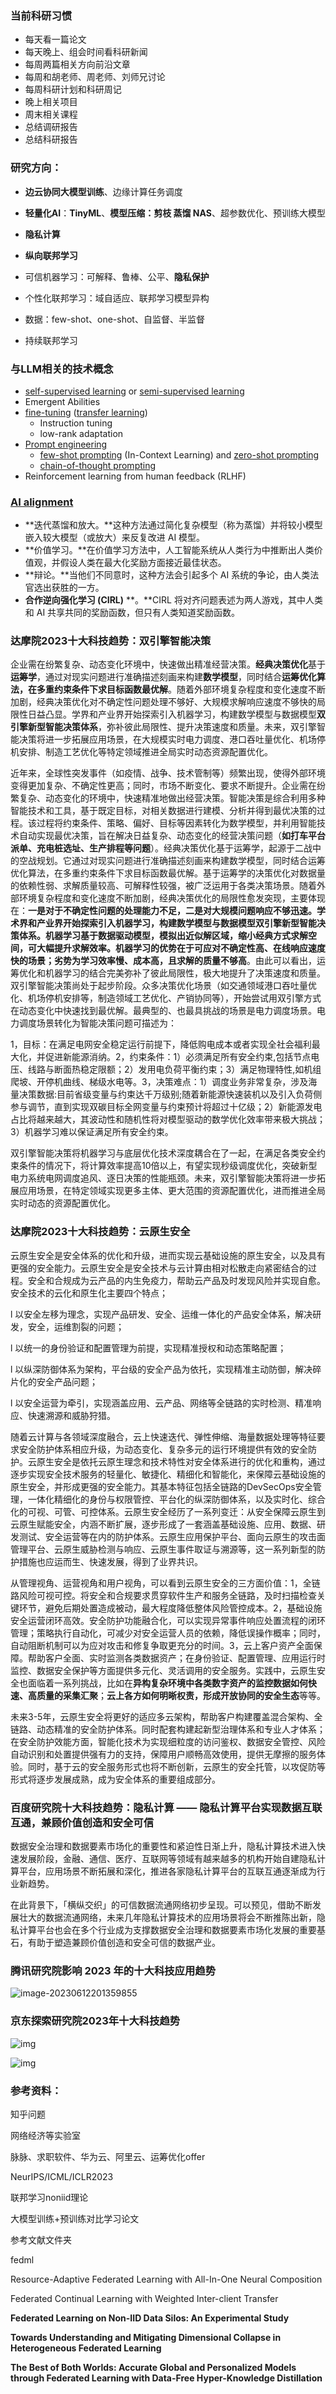 ### 当前科研习惯

- 每天看一篇论文
- 每天晚上、组会时间看科研新闻
- 每周两篇相关方向前沿文章
- 每周和胡老师、周老师、刘师兄讨论
- 每周科研计划和科研周记
- 晚上相关项目
- 周末相关课程
- 总结调研报告
- 总结科研报告



### 研究方向：

- **边云协同大模型训练**、边缘计算任务调度

- **轻量化AI**：**TinyML**、**模型压缩：剪枝 蒸馏 NAS**、超参数优化、预训练大模型

- **隐私计算**

- **纵向联邦学习**

- 可信机器学习：可解释、鲁棒、公平、**隐私保护**


- 个性化联邦学习：域自适应、联邦学习模型异构


- 数据：few-shot、one-shot、自监督、半监督
- 持续联邦学习



### 与LLM相关的技术概念

- [self-supervised learning](https://en.wikipedia.org/wiki/Self-supervised_learning) or [semi-supervised learning](https://en.wikipedia.org/wiki/Semi-supervised_learning)
- Emergent Abilities
- [fine-tuning](https://en.wikipedia.org/wiki/Fine-tuning_(machine_learning)) ([transfer learning](https://en.wikipedia.org/wiki/Transfer_learning))
  - Instruction tuning
  - low-rank adaptation
- [Prompt engineering](https://en.wikipedia.org/wiki/Prompt_engineering)
  - [few-shot prompting](https://en.wikipedia.org/wiki/Few-shot_learning_(natural_language_processing)) (In-Context Learning) and [zero-shot prompting](https://en.wikipedia.org/wiki/Zero-shot_learning)
  - [chain-of-thought prompting](https://en.wikipedia.org/wiki/Chain-of-thought_prompting)
- Reinforcement learning from human feedback (RLHF)



### [AI alignment](https://www.techtarget.com/whatis/definition/AI-alignment#:~:text=AI%20alignment%20is%20a%20field,how%20powerful%20the%20technology%20becomes.)

- **迭代蒸馏和放大。**这种方法通过简化复杂模型（称为蒸馏）并将较小模型嵌入较大模型（或放大）来反复改进 AI 模型。
- **价值学习。**在价值学习方法中，人工智能系统从人类行为中推断出人类价值观，并假设人类在最大化奖励方面接近最佳状态。
- **辩论。**当他们不同意时，这种方法会引起多个 AI 系统的争论，由人类法官选出获胜的一方。
- **合作逆向强化学习 (CIRL)** **。**CIRL 将对齐问题表述为两人游戏，其中人类和 AI 共享共同的奖励函数，但只有人类知道奖励函数。



### 达摩院2023十大科技趋势：双引擎智能决策

企业需在纷繁复杂、动态变化环境中，快速做出精准经营决策。**经典决策优化**基于**运筹学**，通过对现实问题进行准确描述刻画来构建**数学模型**，同时结合**运筹优化算法，**在多重约束条件下求目标函数**最优解**。随着外部环境复杂程度和变化速度不断加剧，经典决策优化对不确定性问题处理不够好、大规模求解响应速度不够快的局限性日益凸显。学界和产业界开始探索引入机器学习，构建数学模型与数据模型**双引擎新型智能决策体系**，弥补彼此局限性、提升决策速度和质量。未来，双引擎智能决策将进一步拓展应用场景，在大规模实时电力调度、港口吞吐量优化、机场停机安排、制造工艺优化等特定领域推进全局实时动态资源配置优化。

近年来，全球性突发事件（如疫情、战争、技术管制等）频繁出现，使得外部环境变得更加复杂、不确定性更高；同时，市场不断变化、要求不断提升。企业需在纷繁复杂、动态变化的环境中，快速精准地做出经营决策。智能决策是综合利用多种智能技术和工具，基于既定目标，对相关数据进行建模、分析并得到最优决策的过程。该过程将约束条件、策略、偏好、目标等因素转化为数学模型，并利用智能技术自动实现最优决策，旨在解决日益复杂、动态变化的经营决策问题（**如打车平台派单、充电桩选址、生产排程等问题**）。经典决策优化基于运筹学，起源于二战中的空战规划。它通过对现实问题进行准确描述刻画来构建数学模型，同时结合运筹优化算法，在多重约束条件下求目标函数最优解。基于运筹学的决策优化对数据量的依赖性弱、求解质量较高、可解释性较强，被广泛运用于各类决策场景。随着外部环境复杂程度和变化速度不断加剧，经典决策优化的局限性愈发突现，主要体现在：**一是对于不确定性问题的处理能力不足，二是对大规模问题响应不够迅速。**学术界和产业界开始探索引入机器学习，构建数学模型与数据模型双引擎新型智能决策体系。机器学习基于数据驱动模型，模拟出近似解区域，缩小经典方式求解空间，可大幅提升求解效率。机器学习的优势在于可应对不确定性高、在线响应速度快的场景；劣势为**学习效率慢、成本高，且求解的质量不够高**。由此可以看出，运筹优化和机器学习的结合完美弥补了彼此局限性，极大地提升了决策速度和质量。双引擎智能决策尚处于起步阶段。众多决策优化场景（如交通领域港口吞吐量优化、机场停机安排等，制造领域工艺优化、产销协同等），开始尝试用双引擎方式在动态变化中快速找到最优解。最典型的、也最具挑战的场景是电力调度场景。电力调度场景转化为智能决策问题可描述为：

1，目标：在满足电网安全稳定运行前提下，降低购电成本或者实现全社会福利最大化，并促进新能源消纳。2，约束条件：1）必须满足所有安全约束,包括节点电压、线路与断面热稳定限额；2）发用电负荷平衡约束；3）满足物理特性,如机组爬坡、开停机曲线、梯级水电等。3，决策难点：1）调度业务非常复杂，涉及海量决策数据:目前省级变量与约束达千万级别;随着新能源快速装机以及引入负荷侧参与调节，直到实现双碳目标全网变量与约束预计将超过十亿级；2）新能源发电占比将越来越大，其波动性和随机性将对模型驱动的数学优化效率带来极大挑战；3）机器学习难以保证满足所有安全约束。

双引擎智能决策将机器学习与底层优化技术深度耦合在了一起，在满足各类安全约束条件的情况下，将计算效率提高10倍以上，有望实现秒级调度优化，突破新型电力系统电网调度追风、逐日决策的性能瓶颈。未来，双引擎智能决策将进一步拓展应用场景，在特定领域实现更多主体、更大范围的资源配置优化，进而推进全局实时动态的资源配置优化。



### 达摩院2023十大科技趋势：云原生安全

云原生安全是安全体系的优化和升级，进而实现云基础设施的原生安全，以及具有更强的安全能力。云原生安全是安全技术与云计算由相对松散走向紧密结合的过程。安全和合规成为云产品的内生免疫力，帮助云产品及时发现风险并实现自愈。安全技术的云化和原生化主要四个特点；

l 以安全左移为理念，实现产品研发、安全、运维一体化的产品安全体系，解决研发，安全，运维割裂的问题；

l 以统一的身份验证和配置管理为前提，实现精准授权和动态策略配置；

l 以纵深防御体系为架构，平台级的安全产品为依托，实现精准主动防御，解决碎片化的安全产品问题；

l 以安全运营为牵引，实现涵盖应用、云产品、网络等全链路的实时检测、精准响应、快速溯源和威胁狩猎。

随着云计算与各领域深度融合，云上快速迭代、弹性伸缩、海量数据处理等特征要求安全防护体系相应升级，为动态变化、复杂多元的运行环境提供有效的安全防护。云原生安全是依托云原生理念和技术特性对安全体系进行的优化和重构，通过逐步实现安全技术服务的轻量化、敏捷化、精细化和智能化，来保障云基础设施的原生安全，并形成更强的安全能力。其基本特征包括全链路的DevSecOps安全管理，一体化精细化的身份与权限管控、平台化的纵深防御体系，以及实时化、综合化的可视、可管、可控体系。云原生安全经历了一系列变迁：从安全保障云原生到云原生赋能安全，内涵不断扩展，逐步形成了一套涵盖基础设施、应用、数据、研发测试、安全运营等在内的防护体系。云原生应用保护平台、面向云原生的攻击面管理平台、云原生威胁检测与响应、云原生事件取证与溯源等，这一系列新型的防护措施也应运而生、快速发展，得到了业界共识。

从管理视角、运营视角和用户视角，可以看到云原生安全的三方面价值：1，全链路风险可视可控。将安全和合规要求贯穿软件生产和服务全链路，及时扫描检查关键环节，避免后期处置造成被动，最大程度降低整体风险管控成本。2，基础设施安全运营闭环高效。安全防护功能融合化，可以实现异常事件响应处置流程的闭环管理；策略执行自动化，可减少对安全运营人员的依赖，降低误操作概率；同时，自动阻断机制可以为应对攻击和修复争取更充分的时间。3，云上客户资产全面保障。帮助客户全面、实时监测各类数据资产；在身份验证、配置管理、应用运行时监控、数据安全保护等方面提供多元化、灵活调用的安全服务。实践中，云原生安全也面临着一系列挑战，比如在**异构复杂环境中各类数字资产的监控数据如何快速、高质量的采集汇聚**；**云上各方如何明晰权责，形成开放协同的安全生态**等等。

未来3-5年，云原生安全将更好的适应多云架构，帮助客户构建覆盖混合架构、全链路、动态精准的安全防护体系。同时配套构建起新型治理体系和专业人才体系；在安全防护效能方面，智能化技术为实现细粒度的访问鉴权、数据安全管控、风险自动识别和处置提供强有力的支持，保障用户顺畅高效使用，提供无摩擦的服务体验。同时，基于云的安全服务形式也将不断创新，云原生的安全托管，以攻促防等形式将逐步发展成熟，成为安全体系的重要组成部分。



### 百度研究院十大科技趋势：隐私计算 —— 隐私计算平台实现数据互联互通，兼顾价值创造和安全可信

数据安全治理和数据要素市场化的重要性和紧迫性日渐上升，隐私计算技术进入快速发展阶段，金融、通信、医疗、互联网等领域有越来越多的机构开始自建隐私计算平台，应用场景不断拓展和深化，推进各家隐私计算平台的互联互通逐渐成为行业新趋势。

在此背景下，「横纵交织」的可信数据流通网络初步呈现。可以预见，借助不断发展壮大的数据流通网络，未来几年隐私计算技术的应用场景将会不断推陈出新，隐私计算平台也会在多个行业成为支撑数据安全治理和数据要素市场化发展的重要基石，有助于塑造兼顾价值创造和安全可信的数据产业。



### 腾讯研究院影响 2023 年的十大科技应用趋势

![image-20230612201359855](https://raw.githubusercontent.com/ailianligit/ailianligit.github.io/main/images/202306/20230612_1686572040.png)





### 京东探索研究院2023年十大科技趋势

![img](https://raw.githubusercontent.com/ailianligit/ailianligit.github.io/main/images/202306/20230612_1686573379.png)

![img](https://raw.githubusercontent.com/ailianligit/ailianligit.github.io/main/images/202306/20230612_1686573478.png)




### 参考资料：

知乎问题

网络经济等实验室

脉脉、求职软件、华为云、阿里云、运筹优化offer

NeurIPS/ICML/ICLR2023

联邦学习noniid理论

大模型训练+预训练对比学习论文

参考文献文件夹

fedml

Resource-Adaptive Federated Learning with All-In-One Neural Composition

Federated Continual Learning with Weighted Inter-client Transfer

**Federated Learning on Non-IID Data Silos: An Experimental Study**

**Towards Understanding and Mitigating Dimensional Collapse in Heterogeneous Federated Learning**

**The Best of Both Worlds: Accurate Global and Personalized Models through Federated Learning with Data-Free Hyper-Knowledge Distillation**
